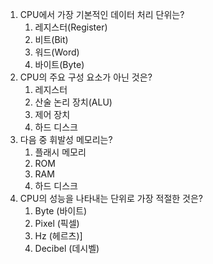 1. CPU에서 가장 기본적인 데이터 처리 단위는?  
	1. 레지스터(Register)
	2. 비트(Bit)
	3. 워드(Word)
	4. 바이트(Byte)
2. CPU의 주요 구성 요소가 아닌 것은?  
	1. 레지스터
	2. 산술 논리 장치(ALU)
	3. 제어 장치
	4. 하드 디스크
3. 다음 중 휘발성 메모리는?  
	1. 플래시 메모리
	2. ROM
	3. RAM
	4. 하드 디스크
4. CPU의 성능을 나타내는 단위로 가장 적절한 것은?  
	1. Byte (바이트)
	2. Pixel (픽셀)
	3. Hz (헤르츠)]
	4. Decibel (데시벨)